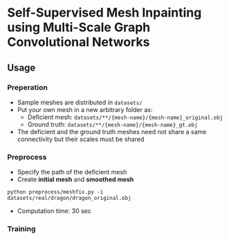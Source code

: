 # Self-Supervised Mesh Inpainting using Multi-Scale Graph Convolutional Networks

## Usage

### Preperation

- Sample meshes are distributed in `datasets/`
- Put your own mesh in a new arbitrary folder as:
    - Deficient mesh: `datasets/**/{mesh-name}/{mesh-name}_original.obj`
    - Ground truth: `datasets/**/{mesh-name}/{mesh-name}_gt.obj`
- The deficient and the ground truth meshes need not share a same connectivity but their scales must be shared

### Preprocess

- Specify the path of the deficient mesh
- Create **initial mesh** and **smoothed mesh**

```
python preprocess/meshfix.py -i datasets/real/dragon/dragon_original.obj
```
- Computation time: 30 sec

### Training

